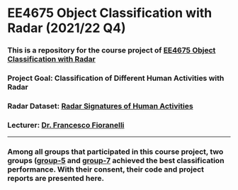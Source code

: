 ﻿# EE4675 Object Classification with Radar (2021/22 Q4)
### This is a repository for the course project of [EE4675 Object Classification with Radar](http://radar.ewi.tudelft.nl/Education/coursedetail.php?mi=172)
### Project Goal: Classification of Different Human Activities with Radar
### Radar Dataset: [Radar Signatures of Human Activities](https://researchdata.gla.ac.uk/848/)
### Lecturer: [Dr. Francesco Fioranelli](http://radar.ewi.tudelft.nl/People/bio.php?id=661)
---
### Among all groups that participated in this course project, two groups ([group-5](https://github.com/SimmyZhu/TUD-EE4675-Project-2022/tree/main/Group_5) and [group-7](https://github.com/SimmyZhu/TUD-EE4675-Project-2022/tree/main/Group_7) achieved the best classification performance. With their consent, their code and project reports are presented here.
